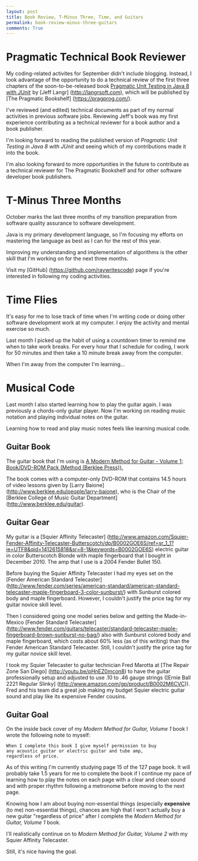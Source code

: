 ```yaml
---
layout: post
title: Book Review, T-Minus Three, Time, and Guitars 
permalink: book-review-minus-three-guitars
comments: True
---
```


# Pragmatic Technical Book Reviewer

My coding-related activites for September didn't include blogging. Instead, I took advantage of the opportunity to do a technical review of the first three chapters of the soon-to-be-released book <a href="http://www.amazon.com/gp/product/1941222595/ref=as_li_tl?ie=UTF8&camp=1789&creative=9325&creativeASIN=1941222595&linkCode=as2&tag=6767151-20&linkId=LXNM7CYPH34Z7PD7">Pragmatic Unit Testing in Java 8 with JUnit</a><img src="http://ir-na.amazon-adsystem.com/e/ir?t=6767151-20&l=as2&o=1&a=1941222595" width="1" height="1" border="0" alt="" style="border:none !important; margin:0px !important;" />
 by [Jeff Langr] (http://langrsoft.com), which will be published by [The Pragmatic Bookshelf] (https://pragprog.com/).

I've reviewed (and edited) technical documents as part of my normal activities in previous software jobs. Reviewing Jeff's book was my first experience contributing as a technical reviewer for a book author and a book publisher. 

I'm looking forward to reading the published version of *Pragmatic Unit Testing in Java 8 with JUnit* and seeing which of my contributions made it into the book. 

I'm also looking forward to more opportunities in the future to contribute as a technical reviewer for The Pragmatic Bookshelf and for other software developer book publishers.

# T-Minus Three Months

October marks the last three months of my transition preparation from software quality assurance to software development. 

Java is my primary development language, so I'm focusing my efforts on mastering the language as best as I can for the rest of this year. 

Improving my understanding and implementation of algorithms is the other skill that I'm working on for the next three months.

Visit my [GitHub] (https://github.com/raywritescode) page if you're interested in following my coding activities.

# Time Flies

It's easy for me to lose track of time when I'm writing code or doing other software development work at my computer. I enjoy the activity and mental exercise so much. 

Last month I picked up the habit of using a countdown timer to remind me when to take work breaks. For every hour that I schedule for coding, I work for 50 minutes and then take a 10 minute break away from the computer. 

When I'm away from the computer I'm learning...

# Musical Code

Last month I also started learning how to play the guitar again. I was previously a chords-only guitar player. Now I'm working on reading music notation and playing individual notes on the guitar.

Learning how to read and play music notes feels like learning musical code.

## Guitar Book 

The guitar book that I'm using is <a href="http://www.amazon.com/gp/product/0876390696/ref=as_li_tl?ie=UTF8&camp=1789&creative=9325&creativeASIN=0876390696&linkCode=as2&tag=6767151-20&linkId=OAFCWCSLVG66T3AN">A Modern Method for Guitar - Volume 1: Book/DVD-ROM Pack (Method (Berklee Press)).</a><img src="http://ir-na.amazon-adsystem.com/e/ir?t=6767151-20&l=as2&o=1&a=0876390696" width="1" height="1" border="0" alt="" style="border:none !important; margin:0px !important;"/>

The book comes with a computer-only DVD-ROM that contains 14.5 hours of video lessons given by [Larry Baione] (http://www.berklee.edu/people/larry-baione), who is the Chair of the [Berklee College of Music Guitar Department] (http://www.berklee.edu/guitar).

## Guitar Gear

My guitar is a [Squier Affinity Telecaster] (http://www.amazon.com/Squier-Fender-Affinity-Telecaster-Butterscotch/dp/B0002GOE6S/ref=sr_1_1?ie=UTF8&qid=1412615818&sr=8-1&keywords=B0002GOE6S) electric guitar in color Butterscotch Blonde with maple fingerboard that I bought in December 2010. The amp that I use is a 2004 Fender Bullet 150.

Before buying the Squier Affinity Telecaster I had my eyes set on the [Fender American Standard Telecaster] (http://www.fender.com/series/american-standard/american-standard-telecaster-maple-fingerboard-3-color-sunburst/) with Sunburst colored body and maple fingerboard. However, I couldn't justify the price tag for my guitar novice skill level.

Then I considered going one model series below and getting the Made-in-Mexico [Fender Standard Telecaster] (http://www.fender.com/guitars/telecaster/standard-telecaster-maple-fingerboard-brown-sunburst-no-bag/) also with Sunburst colored body and maple fingerboard, which costs about 60% less (as of this writing) than the Fender American Standard Telecaster. Still, I couldn't justify the price tag for my guitar novice skill level.

I took my Squier Telecaster to guitar technician Fred Marotta at [The Repair Zone San Diego] (http://youtu.be/pHnEZ0mcon8) to have the guitar professionally setup and adjusted to use .10 to .46 gauge strings ([Ernie Ball 2221 Regular Slinky] (http://www.amazon.com/gp/product/B0002M6CVC)). Fred and his team did a great job making my budget Squier electric guitar sound and play like its expensive Fender cousins.

## Guitar Goal

On the inside back cover of my *Modern Method for Guitar, Volume 1* book I wrote the following note to myself:

    When I complete this book I give myself permission to buy
    any acoustic guitar or electric guitar and tube amp, 
    regardless of price.   

As of this writing I'm currently studying page 15 of the 127 page book. It will probably take 1.5 years for me to complete the book if I continue my pace of learning how to play the notes on each page with a clear and clean sound and with proper rhythm following a metronome before moving to the next page.

Knowing how I am about buying non-essential things (especially **expensive** (to me) non-essential things), chances are high that I won't actually buy a new guitar "regardless of price" after I complete the *Modern Method for Guitar, Volume 1* book.

I'll realistically continue on to *Modern Method for Guitar, Volume 2* with my Squier Affinity Telecaster.

Still, it's nice having the goal.
